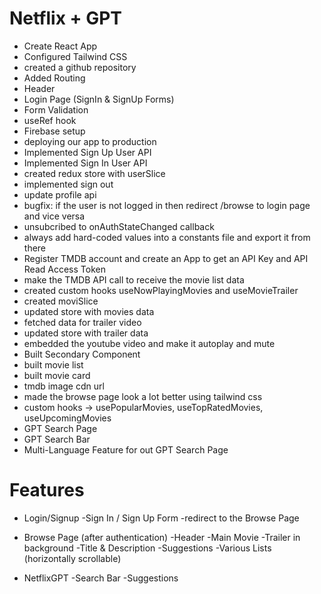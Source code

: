 # Netflix + GPT

- Create React App
- Configured Tailwind CSS
- created a github repository
- Added Routing
- Header
- Login Page (SignIn & SignUp Forms)
- Form Validation
- useRef hook
- Firebase setup
- deploying our app to production
- Implemented Sign Up User API
- Implemented Sign In User API
- created redux store with userSlice
- implemented sign out
- update profile api
- bugfix: if the user is not logged in then redirect /browse to login page and vice versa
- unsubcribed to onAuthStateChanged callback
- always add hard-coded values into a constants file and export it from there
- Register TMDB account and create an App to get an API Key and API Read Access Token
- make the TMDB API call to receive the movie list data
- created custom hooks useNowPlayingMovies and useMovieTrailer
- created moviSlice
- updated store with movies data
- fetched data for trailer video
- updated store with trailer data
- embedded the youtube video and make it autoplay and mute
- Built Secondary Component
- built movie list
- built movie card
- tmdb image cdn url
- made the browse page look a lot better using tailwind css
- custom hooks -> usePopularMovies, useTopRatedMovies, useUpcomingMovies
- GPT Search Page
- GPT Search Bar
- Multi-Language Feature for out GPT Search Page

# Features

- Login/Signup
  -Sign In / Sign Up Form
  -redirect to the Browse Page

- Browse Page (after authentication)
  -Header
  -Main Movie
  -Trailer in background
  -Title & Description
  -Suggestions
  -Various Lists (horizontally scrollable)

- NetflixGPT
  -Search Bar
  -Suggestions
